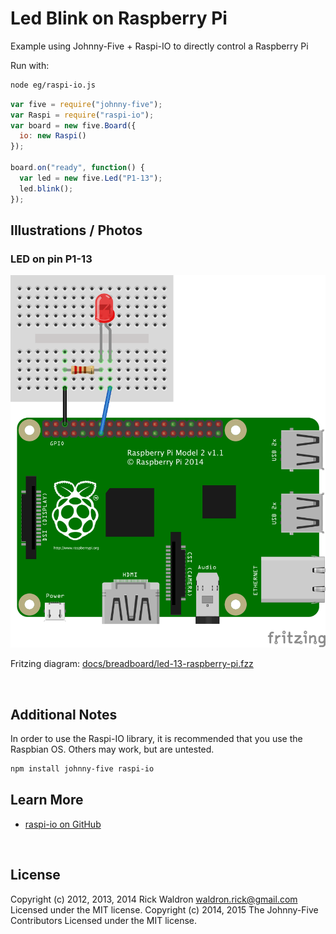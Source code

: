 <!--remove-start-->

# Led Blink on Raspberry Pi


Example using Johnny-Five + Raspi-IO to directly control a Raspberry Pi


Run with:
```bash
node eg/raspi-io.js
```

<!--remove-end-->

```javascript
var five = require("johnny-five");
var Raspi = require("raspi-io");
var board = new five.Board({
  io: new Raspi()
});

board.on("ready", function() {
  var led = new five.Led("P1-13");
  led.blink();
});


```


## Illustrations / Photos


### LED on pin P1-13



![docs/breadboard/led-13-raspberry-pi.png](breadboard/led-13-raspberry-pi.png)<br>

Fritzing diagram: [docs/breadboard/led-13-raspberry-pi.fzz](breadboard/led-13-raspberry-pi.fzz)

&nbsp;





## Additional Notes

In order to use the Raspi-IO library, it is recommended that you use
the Raspbian OS. Others may work, but are untested.

```sh
npm install johnny-five raspi-io
```




## Learn More

- [raspi-io on GitHub](https://github.com/bryan-m-hughes/raspi-io/)

&nbsp;

<!--remove-start-->

## License
Copyright (c) 2012, 2013, 2014 Rick Waldron <waldron.rick@gmail.com>
Licensed under the MIT license.
Copyright (c) 2014, 2015 The Johnny-Five Contributors
Licensed under the MIT license.

<!--remove-end-->
